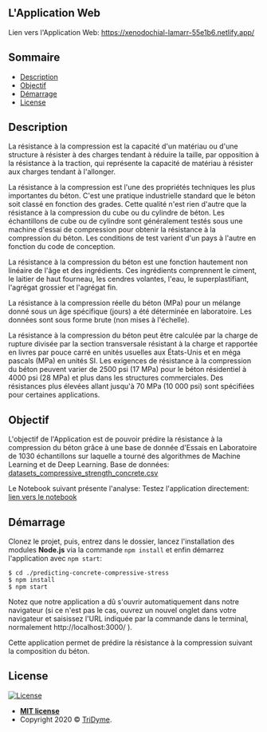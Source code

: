 ## <a name="webapp"></a>L'Application Web

Lien vers l'Application Web: <a href="https://xenodochial-lamarr-55e1b6.netlify.app/" target="_blank">https://xenodochial-lamarr-55e1b6.netlify.app/</a>

## Sommaire

- [Description](#description)
- [Objectif](#objectif)
- [Démarrage](#demarrage)
- [License](#license)

## <a name="description"></a>Description

La résistance à la compression est la capacité d'un matériau ou d'une structure à résister à des charges tendant à réduire la taille, par opposition à la résistance à la traction, qui représente la capacité de matériau à résister aux charges tendant à l'allonger.

La résistance à la compression est l'une des propriétés techniques les plus importantes du béton. C'est une pratique industrielle standard que le béton soit classé en fonction des grades. Cette qualité n'est rien d'autre que la résistance à la compression du cube ou du cylindre de béton. Les échantillons de cube ou de cylindre sont généralement testés sous une machine d'essai de compression pour obtenir la résistance à la compression du béton. Les conditions de test varient d'un pays à l'autre en fonction du code de conception.

La résistance à la compression du béton est une fonction hautement non linéaire de l'âge et des ingrédients. Ces ingrédients comprennent le ciment, le laitier de haut fourneau, les cendres volantes, l'eau, le superplastifiant, l'agrégat grossier et l'agrégat fin.

La résistance à la compression réelle du béton (MPa) pour un mélange donné sous un âge spécifique (jours) a été déterminée en laboratoire. Les données sont sous forme brute (non mises à l'échelle).

La résistance à la compression du béton peut être calculée par la charge de rupture divisée par la section transversale résistant à la charge et rapportée en livres par pouce carré en unités usuelles aux États-Unis et en méga pascals (MPa) en unités SI. Les exigences de résistance à la compression du béton peuvent varier de 2500 psi (17 MPa) pour le béton résidentiel à 4000 psi (28 MPa) et plus dans les structures commerciales. Des résistances plus élevées allant jusqu'à 70 MPa (10 000 psi) sont spécifiées pour certaines applications.

## <a name="objectif"></a>Objectif

L'objectif de l'Application est de pouvoir prédire la résistance à la compression du béton grâce à une base de donnée d'Essais en Laboratoire de 1030 échantillons sur laquelle a tourné des algorithmes de Machine Learning et de Deep Learning.
Base de données: <a href="https://esilab.s3.eu-west-3.amazonaws.com/datasets_compressive_strength_concrete.csv" target="_blank">datasets_compressive_strength_concrete.csv</a>

Le Notebook suivant présente l'analyse:
Testez l'application directement: <a href="https://colab.research.google.com/drive/1okQIlRNIpAuLSbKngyIhBIzj4aXyVOl2?usp=sharing" target="_blank">lien vers le notebook</a>


## <a name="demarrage"></a>Démarrage

Clonez le projet, puis, entrez dans le dossier, lancez l'installation des modules **Node.js** via la commande `npm install` et enfin démarrez l'application avec `npm start`:

```shell
$ cd ./predicting-concrete-compressive-stress
$ npm install
$ npm start
```
Notez que notre application a dû s'ouvrir automatiquement dans notre navigateur (si ce n'est pas le cas, ouvrez un nouvel onglet dans votre navigateur et saisissez l'URL indiquée par la commande dans le terminal, normalement  http://localhost:3000/ ).

Cette application permet de prédire la résistance à la compression suivant la composition du béton.


## License

[![License](http://img.shields.io/:license-mit-blue.svg?style=flat-square)](http://badges.mit-license.org)

- **[MIT license](http://opensource.org/licenses/mit-license.php)**
- Copyright 2020 © <a href="https://www.tridyme.com/fr" target="_blank">TriDyme</a>.